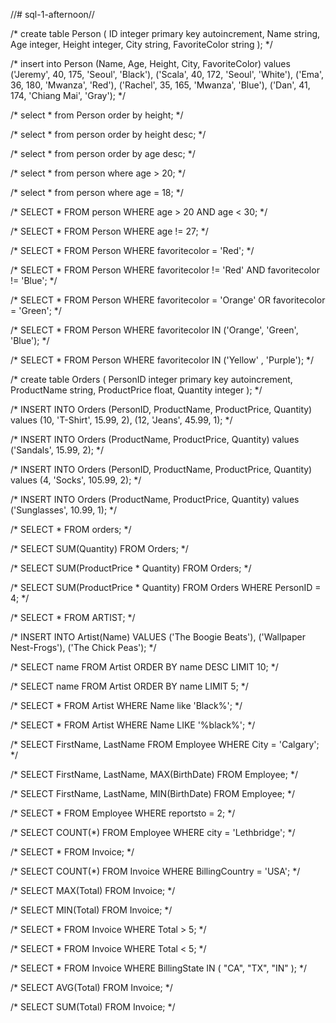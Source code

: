//# sql-1-afternoon//

/* create table Person (
  ID integer primary key autoincrement,
  Name string,
  Age integer,
  Height integer,
  City string,
  FavoriteColor string
  ); */
  
/*  insert into Person (Name, Age, Height, City, FavoriteColor)
  values 
  	('Jeremy', 40, 175, 'Seoul', 'Black'),
	('Scala', 40, 172, 'Seoul', 'White'),
    ('Ema', 36, 180, 'Mwanza', 'Red'),
    ('Rachel', 35, 165, 'Mwanza', 'Blue'),
    ('Dan', 41, 174, 'Chiang Mai', 'Gray'); */
    
/* select * from Person order by height; */

/* select * from person order by height desc; */

/* select * from person order by age desc; */

/* select * from person where age > 20; */

/* select * from person where age = 18; */

/* SELECT * FROM person WHERE age > 20 AND age < 30; */

/* SELECT * FROM Person WHERE age != 27; */

/* SELECT * FROM Person WHERE favoritecolor = 'Red'; */

/* SELECT * FROM Person WHERE favoritecolor != 'Red' AND favoritecolor != 'Blue'; */

/* SELECT * FROM Person WHERE favoritecolor = 'Orange' OR favoritecolor = 'Green'; */

/* SELECT * FROM Person WHERE favoritecolor IN ('Orange', 'Green', 'Blue'); */

/* SELECT * FROM Person WHERE favoritecolor IN ('Yellow' , 'Purple'); */




/* create table Orders (
  PersonID integer primary key autoincrement,
  ProductName string,
  ProductPrice float,
  Quantity integer
  );
 */

/* INSERT INTO Orders (PersonID, ProductName, ProductPrice, Quantity)
values (10, 'T-Shirt', 15.99, 2),
(12, 'Jeans', 45.99, 1); */

/* INSERT INTO Orders (ProductName, ProductPrice, Quantity)
values ('Sandals', 15.99, 2); */

/* INSERT INTO Orders (PersonID, ProductName, ProductPrice, Quantity)
values (4, 'Socks', 105.99, 2); */

/* INSERT INTO Orders (ProductName, ProductPrice, Quantity)
values ('Sunglasses', 10.99, 1); */


/* SELECT * FROM orders; */

/* SELECT SUM(Quantity) FROM Orders; */

/* SELECT SUM(ProductPrice * Quantity) FROM Orders; */

/* SELECT SUM(ProductPrice * Quantity) FROM Orders WHERE PersonID = 4; */

/* SELECT * FROM ARTIST; */

/* INSERT INTO Artist(Name)
VALUES ('The Boogie Beats'), ('Wallpaper Nest-Frogs'), ('The Chick Peas'); */

/* SELECT name FROM Artist ORDER BY name DESC LIMIT 10; */

/* SELECT name FROM Artist ORDER BY name LIMIT 5; */

/* SELECT * FROM Artist WHERE Name like 'Black%'; */

/* SELECT * FROM Artist WHERE Name LIKE '%black%'; */

/* SELECT FirstName, LastName FROM Employee WHERE City = 'Calgary'; */

/* SELECT FirstName, LastName, MAX(BirthDate) FROM Employee; */

/* SELECT FirstName, LastName, MIN(BirthDate) FROM Employee; */

/* SELECT * FROM Employee WHERE reportsto = 2; */

/* SELECT COUNT(*) FROM Employee WHERE city = 'Lethbridge'; */

/* SELECT * FROM Invoice; */

/* SELECT COUNT(*) FROM Invoice WHERE BillingCountry = 'USA'; */

/* SELECT MAX(Total) FROM Invoice; */

/* SELECT MIN(Total) FROM Invoice; */

/* SELECT * FROM Invoice WHERE Total > 5; */

/* SELECT * FROM Invoice WHERE Total < 5; */

/* SELECT * FROM Invoice WHERE BillingState IN ( "CA", "TX", "IN" ); */

/* SELECT AVG(Total) FROM Invoice; */

/* SELECT SUM(Total) FROM Invoice; */

